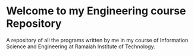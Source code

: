 # Welcome to my Engineering course Repository
A repository of all the programs written by me in my course of Information Science and Engineering at Ramaiah Institute of Technology.
